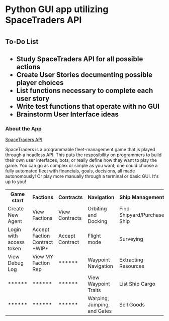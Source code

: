 <h1>Python GUI app utilizing SpaceTraders API<h1>
<h2>To-Do List<h2>
<ul>
 <li>Study SpaceTraders API for all possible actions</li>
 <li>Create User Stories documenting possible player choices</li>
 <li>List functions necessary to complete each user story</li>
 <li>Write test functions that operate with no GUI</li>
 <li>Brainstorm User Interface ideas</li>
</ul>

<h3>About the App</h3>
<a href="https://docs.spacetraders.io/">SpaceTraders API</a>
<p>SpaceTraders is a programmable fleet-management game that is played through a headless API. 
 This puts the resposibility on programmers to build their own user interfaces, bots, or really 
 define how they want to play the game. You can go as complex or simple as you want; one could choose a fully automated fleet with financials, goals, decisions, all made autonomously! Or play more manually through a terminal or basic GUI. It's up to you!</p>

 <table width=90%>
    <tr>
        <th>Game start</th>
        <th>Factions</th>
        <th>Contracts</th>
        <th>Navigation</th>
        <th>Ship Management</th>
    </tr>
        <td>Create New Agent</td>
        <td>View Factions</td>
        <td>View Contracts</td>
        <td>Orbiting and Docking</td>
        <td>Find Shipyard/Purchase Ship</td>
    <tr>
        <td>Login with access token</td>
        <td>Accept Faction Contract *WIP*</td>
        <td>Accept Contract</td>
        <td>Flight mode</td>
        <td>Surveying</td>
    </tr>
    <tr>
        <td>View Debug Log</td>
        <td>View MY Faction Rep</td>
        <td>******</td>
        <td>Waypoint Navigation</td>
        <td>Extracting Resources</td>
    </tr>
    <tr>
        <td>******</td>
        <td>******</td>
        <td>******</td>
        <td>View Waypoint Traits</td>
        <td>List Ship Cargo</td>
    </tr>
    <tr>
        <td>******</td>
        <td>******</td>
        <td>******</td>
        <td>Warping, Jumping, and Gates</td>
        <td>Sell Goods</td>
    </tr>
 </table>
